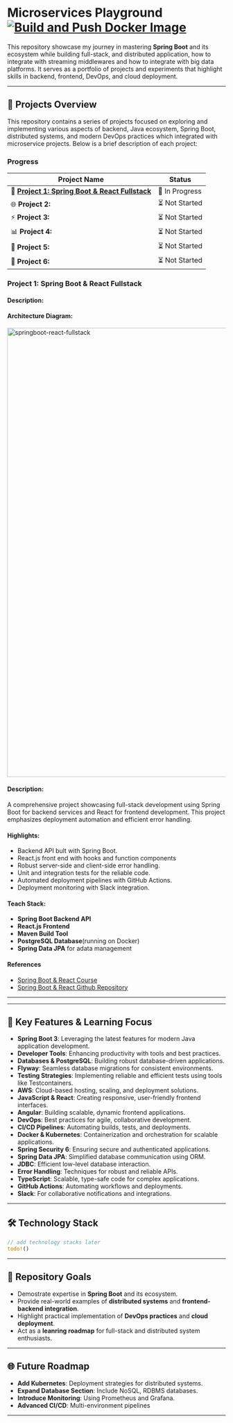 # Microservices Playground  [![Build and Push Docker Image](https://github.com/Rurutia1027/microservice-playground/actions/workflows/ci.yml/badge.svg)](https://github.com/Rurutia1027/microservice-playground/actions/workflows/ci.yml)

This repository showcase my journey in mastering **Spring Boot** and its ecosystem while building full-stack, and distributed application, how to integrate with streaming middlewares and how to integrate with big data platforms. It serves as a portfolio of projects and experiments that highlight skills in backend, frontend, DevOps, and cloud deployment. 

---
## 📂 Projects Overview 

This repository contains a series of projects focused on exploring and implementing various aspects of backend, Java ecosystem, Spring Boot, distributed systems, and modern DevOps practices which integrated with microservice projects. 
Below is a brief description of each project: 

### Progress 
| Project Name                                                          | Status        |
| --------------------------------------------------------------------- | ------------- |
| 🚀 **[Project 1: Spring Boot & React Fullstack](./springboot-react-fullstack/)** | 🔄 In Progress |
| 🌐 **Project 2:**                                                      | ⏳ Not Started |
| ⚡ **Project 3:**                                                      | ⏳ Not Started |
| 📊 **Project 4:**                                                      | ⏳ Not Started |
| 🔄 **Project 5:**                                                      | ⏳ Not Started |
| 🔐 **Project 6:**                                                      | ⏳ Not Started |

### Project 1: Spring Boot & React Fullstack

#### Description:
#### Architecture Diagram: 

<img width="1035" alt="springboot-react-fullstack" src="https://github.com/user-attachments/assets/d0c6bfe6-9c99-4e54-bc35-80b258a4786a" />

#### Description:
A comprehensive project showcasing full-stack development using Spring Boot for backend services and React for frontend development. 
This project emphasizes deployment automation and efficient error handling. 

#### Highlights: 
- Backend API bult with Spring Boot. 
- React.js front end with hooks and function components 
- Robust server-side and client-side error handling. 
- Unit and integration tests for the reliable code. 
- Automated deployment pipelines with GitHub Actions. 
- Deployment monitoring with Slack integration. 

#### Teach Stack: 
- **Spring Boot Backend API**
- **React.js Frontend**
- **Maven Build Tool**
- **PostgreSQL Database**(running on Docker)
- **Spring Data JPA** for adata management

#### References 
- [Spring Boot & React Course](https://www.amigoscode.com/p/full-stack-spring-boot-react)
- [Spring Boot & React Github Repository](https://github.com/amigoscode/spring-boot-fullstack-professional)

--- 

---

## 🌟 Key Features & Learning Focus
- **Spring Boot 3**: Leveraging the latest features for modern Java application development.
- **Developer Tools**: Enhancing productivity with tools and best practices.
- **Databases & PostgreSQL**: Building robust database-driven applications.
- **Flyway**: Seamless database migrations for consistent environments.
- **Testing Strategies**: Implementing reliable and efficient tests using tools like Testcontainers.
- **AWS**: Cloud-based hosting, scaling, and deployment solutions.
- **JavaScript & React**: Creating responsive, user-friendly frontend interfaces.
- **Angular**: Building scalable, dynamic frontend applications.
- **DevOps**: Best practices for agile, collaborative development.
- **CI/CD Pipelines**: Automating builds, tests, and deployments.
- **Docker & Kubernetes**: Containerization and orchestration for scalable applications.
- **Spring Security 6**: Ensuring secure and authenticated applications.
- **Spring Data JPA**: Simplified database communication using ORM.
- **JDBC**: Efficient low-level database interaction.
- **Error Handling**: Techniques for robust and reliable APIs.
- **TypeScript**: Scalable, type-safe code for complex applications.
- **GitHub Actions**: Automating workflows and deployments.
- **Slack**: For collaborative notifications and integrations.
--- 

## 🛠️ Technology Stack
```rust 
// add technology stacks later 
todo!()
```

--- 

## 🧭 Repository Goals
- Demostrate expertise in **Spring Boot** and its ecosystem.
- Provide real-world examples of **distributed systems** and **frontend-backend integration**.
- Highlight practical implementation of **DevOps practices** and **cloud deployment**.
- Act as a **leanring roadmap** for full-stack and distributed system enthusiasts. 

--- 

## 🌐 Future Roadmap
- **Add Kubernetes**: Deployment strategies for distributed systems. 
- **Expand Database Section**: Include NoSQL, RDBMS databases.
- **Introduce Monitoring**: Using Prometheus and Grafana. 
- **Advanced CI/CD**: Multi-environment pipelines 

--- 
